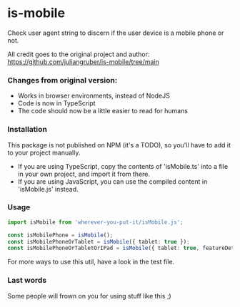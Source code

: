 # is-mobile
Check user agent string to discern if the user device is a mobile phone or not.

All credit goes to the original project and author:
https://github.com/juliangruber/is-mobile/tree/main  

### Changes from original version:
- Works in browser environments, instead of NodeJS
- Code is now in TypeScript
- The code should now be a little easier to read for humans  

### Installation

This package is not published on NPM (it's a TODO), so you'll have to add it to your project manually.
- If you are using TypeScript, copy the contents of 'isMobile.ts' into a file in your own project, and import it from there.
- If you are using JavaScript, you can use the compiled content in 'isMobile.js' instead.  

### Usage

```ts
import isMobile from 'wherever-you-put-it/isMobile.js';

const isMobilePhone = isMobile();
const isMobilePhoneOrTablet = isMobile({ tablet: true });
const isMobilePhoneOrTabletOrIPad = isMobile({ tablet: true, featureDetect: true });
```

For more ways to use this util, have a look in the test file.  

### Last words

Some people will frown on you for using stuff like this ;)
